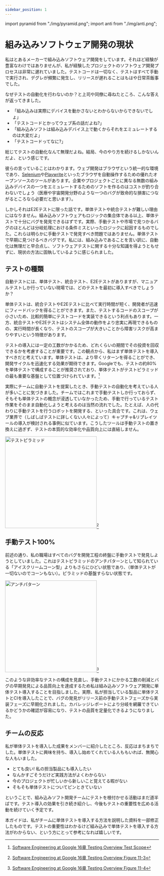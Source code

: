 ```yaml
---
sidebar_position: 1
---
```


import pyramid from "./img/pyramid.png";
import anti from "./img/anti.png";

# 組み込みソフトウェア開発の現状

私はとあるメーカーで組み込みソフトウェア開発をしています。それほど経験が豊富なわけではありませんが、私が経験したプロジェクトのソフトウェア開発プロセスは非常に遅れていました。テストコードは一切なく、テストはすべて手動で実行され、デグレが頻繁に発生し、リリースが遅れることはもはや日常茶飯事でした。

なぜテストの自動化を行わないのか？と上司や同僚に尋ねたところ、こんな答えが返ってきました。

- 「組み込みは実際にデバイスを動かさないとわからないからできないでしょ」
- 「テストコードとかってウェブ系の話だよね?」
- 「組み込みソフトは組み込みデバイス上で動くからそれをエミュレートするのは大変だよ」
- 「テストコードってなに?」

総じてテストの自動化なんて無理だよね。結局、今のやり方を続けるしかないんだよ、という感じです。

彼らの言っていることはわかります。ウェブ開発はブラウザという統一的な環境であり、[Selenium](https://www.selenium.dev/)や[Playwrite](https://playwright.dev/)といったブラウザを自動操作するための優れたオープンソースのツールがあります。企業やプロジェクトごとに異なる無数の組み込みデバイスの一つをエミュレートするためのソフトを作るのはコストが釣り合わないでしょう（医療や宇宙開発分野のような一つのバグが致命的な損害につながるところなら必要だと思います）。

しかしそれはE2Eテストに限った話です。単体テストや統合テストが難しい理由にはなりません。組み込みソフトウェアもロジックの集合体である以上、単体テストで十分にバグを発見できるはずです。実際、手動テストや市場で見つかるバグのほとんどは分岐処理における条件ミスといったロジックに起因するものでした。これらは明らかに手動テストで発見すべき問題ではありません。単体テストで早期に見つけるべきバグです。私には、組み込みであることを言い訳に、自動化は無理だと早合点し、ソフトウェアテストに関する十分な知識を得ようともせずに、現状の方法に固執しているように感じられました。

## テストの種類

自動テストには、単体テスト、統合テスト、E2Eテストがありますが、マニュアルテストしか行っていない現場では、どのテストを最初に導入すべきでしょうか？

単体テストは、統合テストやE2Eテストに比べて実行時間が短く、開発者が迅速にフィードバックを得ることができます。また、テストするコードのスコープが小さいため、比較的簡単にテストコードを実装できるという利点もあります。一方、統合テストやE2Eテストはシステム全体の動作をより忠実に再現できるものの、実行時間が長くなり、テストのスコープが大きいことから障害リスクが高まりやすいという特徴があります。

テストの導入には一定の工数がかかるため、どれくらいの期間でその投資を回収できるかを考慮することが重要です。この観点から、私はまず単体テストを導入すべきだと考えています。単体テストは、より早くリターンを得ることができ、開発サイクルを迅速化する効果が期待できます。Googleでも、テストの約80%を単体テストで構成することが推奨されており、単体テストがテストピラミッドの最も重要な基盤として位置づけられています。[^ratio]

実際にチームに自動テストを提案したとき、手動テストの自動化を考えている人が多いことに気づきました。チームではこれまで手動テストしか行っておらず、そもそも単体テストの概念が浸透していなかったため、手動で行っているテスト作業をそのまま自動化しようと考えるのは当然の流れでした。たとえば、人の代わりに手動テストを行うロボットを開発する、といった具合です。これは、ウェブ業界で（しばしばテストに詳しくない人々によって）キャプチャ&リプレイツールの導入が検討される事例に似ています。こうしたツールは手動テストの置き換えに過ぎず、テストの本質的な効率化や品質向上には直結しません。

<img src={pyramid} alt="テストピラミッド" width="300" />[^pyramid]

## 手動テスト100%

前述の通り、私の職場はすべてのバグを開発工程の終盤に手動テストで発見しようとしていました。これはテストピラミッドのアンチパターンとして知られている「アイスクリームコーン型」よりもさらにひどい状態であり、（単体テストが一切ないのでコーンもない）。ピラミッドの基盤すらない状態です。

<img src={anti} alt="アンチパターン" width="300" />[^antipattern]

このような非効率なテストの構成を見直し、手動テストにかかる工数の削減とバグの早期発見による品質向上を達成するため私は組み込みソフトウェア開発に単体テスト導入することを目指しました。実際、私が担当している製品に単体テストとCIを導入したことで、バグの発見がリリース前の手動テストフェーズから実装フェーズに早期化されました。カバレッジレポートにより分岐を網羅できているかどうかの確認が容易になり、テストの品質を定量化できるようになりました。

## チームの反応

私が単体テストを導入した成果をメンバーに紹介したところ、反応はまちまちでした。単体テストに興味を持ち、導入し始めてくれている人ももいれば、無関心な人もいました。

- とても良い! 私の担当製品にも導入したい
- なんかすごそうだけど実践方法がよくわからない
- 今のプロジェクトが忙しいから新しいこと覚えてる暇がない
- そもそも単体テストについてピンときていない

ということで、組み込みソフト開発チームにテストを根付かせる活動はまだ道半ばです。テスト導入の効果を引き続き紹介し、今後もテストの重要性を広める活動を続けていく予定です。

本ガイドは、私がチームに単体テストを導入する方法を説明した資料を一部修正したものです。テストの重要性はわかるけど組み込みで単体テストを導入する方法がわからない、という方にとって参考になれば嬉しいです。

[^ratio]: [Software Engineering at Google 16章 Testing Overview Test Scope](https://abseil.io/resources/swe-book/html/ch11.html)
[^pyramid]: [Software Engineering at Google 16章 Testing Overview Figure 11-3](https://abseil.io/resources/swe-book/html/ch11.html)
[^antipattern]: [Software Engineering at Google 16章 Testing Overview Figure 11-4](https://abseil.io/resources/swe-book/html/ch11.html)
